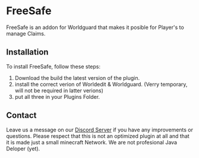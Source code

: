 # FreeSafe

FreeSafe is an addon for Worldguard that makes it posible for Player's to manage Claims.

## Installation

To install FreeSafe, follow these steps:

1. Download the build the latest version of the plugin.
2. install the correct verion of Worldedit & Worldguard. (Verry temporary, will not be required in latter verions)
3. put all three in your Plugins Folder.

## Contact

Leave us a message on our [Discord Server](https://discord.gg/6qcNXVwy8S) if you have any improvements or questions. Please respect that this is not an optimized plugin at all and that it is made just a small minecraft Network.
We are not profesional Java Deloper (yet).